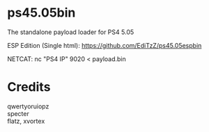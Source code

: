 # ps45.05bin
The standalone payload loader for PS4 5.05

ESP Edition (Single html): https://github.com/EdiTzZ/ps45.05espbin

NETCAT: nc "PS4 IP" 9020 < payload.bin<br>

# Credits

qwertyoruiopz<br>
specter<br>
flatz, xvortex
